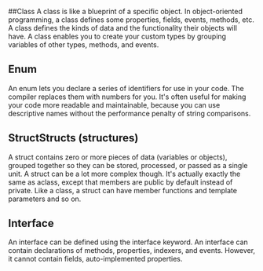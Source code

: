 ##Class
A class is like a blueprint of a specific object. In object-oriented programming, a class defines some properties, fields, events, methods, etc. 
A class defines the kinds of data and the functionality their objects will have. A class enables you to create your custom types by grouping 
variables of other types, methods, and events.

## Enum
An enum lets you declare a series of identifiers for use in your code. The compiler replaces them with numbers for you. It's often useful for 
making your code more readable and maintainable, because you can use descriptive names without the performance penalty of string comparisons. 


## StructStructs (structures)
A struct contains zero or more pieces of data (variables or objects), grouped together so they can be stored, processed, or passed as a single unit. 
A struct can be a lot more complex though. It's actually exactly the same as aclass, except that members are public by default instead of private. Like a
class, a struct can have member functions and template parameters and so on.

## Interface
An interface can be defined using the interface keyword. An interface can contain declarations of methods, properties, indexers, and events. However, 
it cannot contain fields, auto-implemented properties.